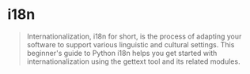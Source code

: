 # i18n
> Internationalization, i18n for short, is the process of adapting your software to support various linguistic and cultural settings. This beginner's guide to Python i18n helps you get started with internationalization using the gettext tool and its related modules.
